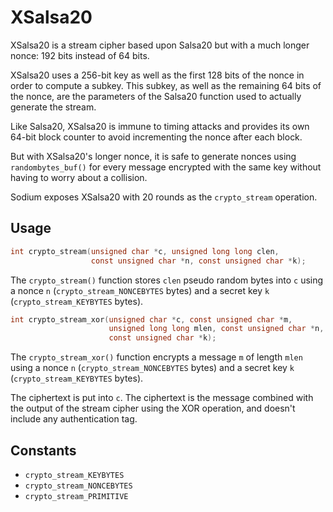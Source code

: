 # XSalsa20

XSalsa20 is a stream cipher based upon Salsa20 but with a much longer nonce: 192 bits instead of 64 bits.

XSalsa20 uses a 256-bit key as well as the first 128 bits of the nonce in order to compute a subkey. This subkey, as well as the remaining 64 bits of the nonce, are the parameters of the Salsa20 function used to actually generate the stream.

Like Salsa20, XSalsa20 is immune to timing attacks and provides its own 64-bit block counter to avoid incrementing the nonce after each block.

But with XSalsa20's longer nonce, it is safe to generate nonces using `randombytes_buf()` for every message encrypted with the same key without having to worry about a collision.

Sodium exposes XSalsa20 with 20 rounds as the `crypto_stream` operation.

## Usage

```c
int crypto_stream(unsigned char *c, unsigned long long clen,
                  const unsigned char *n, const unsigned char *k);
```

The `crypto_stream()` function stores `clen` pseudo random bytes into `c` using a nonce `n` (`crypto_stream_NONCEBYTES` bytes) and a secret key `k` (`crypto_stream_KEYBYTES` bytes).

```c
int crypto_stream_xor(unsigned char *c, const unsigned char *m,
                      unsigned long long mlen, const unsigned char *n,
                      const unsigned char *k);
```

The `crypto_stream_xor()` function encrypts a message `m` of length `mlen` using a nonce `n` (`crypto_stream_NONCEBYTES` bytes) and a secret key `k` (`crypto_stream_KEYBYTES` bytes).

The ciphertext is put into `c`. The ciphertext is the message combined with the output of the stream cipher using the XOR operation, and doesn't include any authentication tag.

## Constants

- `crypto_stream_KEYBYTES`
- `crypto_stream_NONCEBYTES`
- `crypto_stream_PRIMITIVE`
